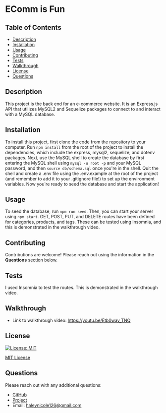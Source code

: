 
  
  # EComm is Fun

  ## Table of Contents
  - [Description](#description)
  - [Installation](#installation)
  - [Usage](#usage)
  - [Contributing](#contributing)
  - [Tests](#tests)
  - [Walkthrough](#walkthrough)
  - [License](#license)
  - [Questions](#questions)

  ## Description
  This project is the back end for an e-commerce website. It is an Express.js API that utilizes MySQL2 and Sequelize packages to connect to and interact with a MySQL database. 

  ## Installation
  To install this project, first clone the code from the repository to your computer. Run `npm install` from the root of the project to install the dependencies, which include the express, mysql2, sequelize, and dotenv packages. Next, use the MySQL shell to create the database by first entering the MySQL shell using `mysql -u root -p` and your MySQL password, and then `source db/schema.sql` once you're in the shell. Quit the shell and create a .env file using the .env.example at the root of the project (and remember to add it to your .gitignore file!) to set up the environment variables. Now you're ready to seed the database and start the application! 

  ## Usage
  To seed the database, run `npm run seed`. Then, you can start your server using `npm start`. GET, POST, PUT, and DELETE routes have been defined for categories, products, and tags. These can be tested using Insomnia, and this is demonstrated in the walkthrough video. 

  ## Contributing
  Contributions are welcome! Please reach out using the information in the **Questions** section below. 

  ## Tests
  I used Insomnia to test the routes. This is demonstrated in the walkthrough video. 

  ## Walkthrough
  - Link to walkthrough video: https://youtu.be/Etb0wav_TNQ

  ## License 

  [![License: MIT](https://img.shields.io/badge/License-MIT-yellow.svg)](https://opensource.org/licenses/MIT) 

  [MIT License](https://opensource.org/licenses/MIT)

  ## Questions
  Please reach out with any additional questions: 
  - [GitHub](https://github.com/haleynicole126)
  - [Project](https://github.com/HaleyNicole126/ecomm-is-fun)
  - Email: haleynicole126@gmail.com


